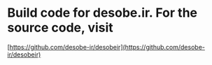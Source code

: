 # Build code for desobe.ir. For the source code, visit 
[https://github.com/desobe-ir/desobeir](https://github.com/desobe-ir/desobeir)
